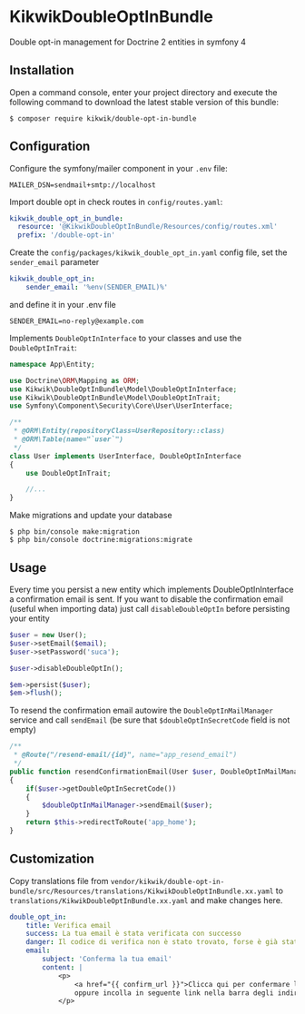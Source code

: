 KikwikDoubleOptInBundle
=======================

Double opt-in management for Doctrine 2 entities in symfony 4


Installation
------------

Open a command console, enter your project directory and execute the
following command to download the latest stable version of this bundle:

```console
$ composer require kikwik/double-opt-in-bundle
```

Configuration
-------------

Configure the symfony/mailer component in your `.env` file:

```dotenv
MAILER_DSN=sendmail+smtp://localhost
```

Import double opt in check routes in `config/routes.yaml`:

```yaml
kikwik_double_opt_in_bundle:
  resource: '@KikwikDoubleOptInBundle/Resources/config/routes.xml'
  prefix: '/double-opt-in'
```

Create the `config/packages/kikwik_double_opt_in.yaml` config file, set the `sender_email` parameter

```yaml
kikwik_double_opt_in:
    sender_email: '%env(SENDER_EMAIL)%'
```

and define it in your .env file

```dotenv
SENDER_EMAIL=no-reply@example.com
```

Implements `DoubleOptInInterface` to your classes and use the `DoubleOptInTrait`:

```php
namespace App\Entity;

use Doctrine\ORM\Mapping as ORM;
use Kikwik\DoubleOptInBundle\Model\DoubleOptInInterface;
use Kikwik\DoubleOptInBundle\Model\DoubleOptInTrait;
use Symfony\Component\Security\Core\User\UserInterface;

/**
 * @ORM\Entity(repositoryClass=UserRepository::class)
 * @ORM\Table(name="`user`")
 */
class User implements UserInterface, DoubleOptInInterface
{
    use DoubleOptInTrait;

    //...
}
```

Make migrations and update your database

```console
$ php bin/console make:migration
$ php bin/console doctrine:migrations:migrate
```

Usage
-----

Every time you persist a new entity which implements DoubleOptInInterface a confirmation email is sent.
If you want to disable the confirmation email (useful when importing data) just call `disableDoubleOptIn` before persisting your entity

```php
$user = new User();
$user->setEmail($email);
$user->setPassword('suca');

$user->disableDoubleOptIn();

$em->persist($user);
$em->flush();
```

To resend the confirmation email autowire the `DoubleOptInMailManager` service and call `sendEmail` (be sure that `$doubleOptInSecretCode` field is not empty)

```php
/**
 * @Route("/resend-email/{id}", name="app_resend_email")
 */
public function resendConfirmationEmail(User $user, DoubleOptInMailManager $doubleOptInMailManager)
{
    if($user->getDoubleOptInSecretCode())
    {
        $doubleOptInMailManager->sendEmail($user);
    }
    return $this->redirectToRoute('app_home');
}
```

Customization
-------------

Copy translations file from `vendor/kikwik/double-opt-in-bundle/src/Resources/translations/KikwikDoubleOptInBundle.xx.yaml`
to `translations/KikwikDoubleOptInBundle.xx.yaml` and make changes here.

```yaml
double_opt_in:
    title: Verifica email
    success: La tua email è stata verificata con successo
    danger: Il codice di verifica non è stato trovato, forse è già stato usato?
    email:
        subject: 'Conferma la tua email'
        content: |
            <p>
                <a href="{{ confirm_url }}">Clicca qui per confermare la tua email</a><br/>
                oppure incolla in seguente link nella barra degli indirizzi del browser: <br/>{{ confirm_url }}
            </p>
```
